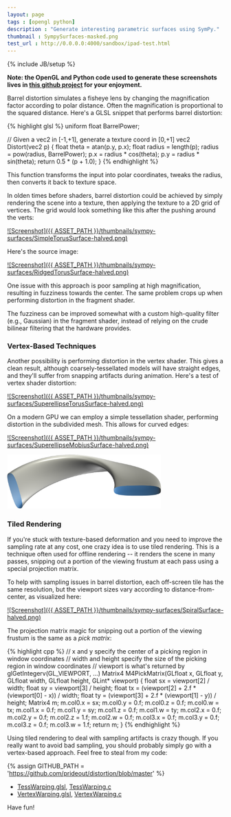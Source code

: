 ```yaml
---
layout: page
tags : [opengl python]
description : "Generate interesting parametric surfaces using SymPy."
thumbnail : SympySurfaces-masked.png
test_url : http://0.0.0.0:4000/sandbox/ipad-test.html
---
```

{% include JB/setup %}

**Note: the OpenGL and Python code used to generate these screenshots lives in [this github project](https://github.com/prideout/sympy-fun) for your enjoyment.**

Barrel distortion simulates a fisheye lens by changing the magnification factor according to polar distance.  Often the magnification is proportional to the squared distance.  Here's a GLSL snippet that performs barrel distortion:

{% highlight glsl %}
uniform float BarrelPower;

// Given a vec2 in [-1,+1], generate a texture coord in [0,+1]
vec2 Distort(vec2 p)
{
    float theta  = atan(p.y, p.x);
    float radius = length(p);
    radius = pow(radius, BarrelPower);
    p.x = radius * cos(theta);
    p.y = radius * sin(theta);
    return 0.5 * (p + 1.0);
}
{% endhighlight %}

This function transforms the input into polar coordinates, tweaks the radius, then converts it back to texture space.

In olden times before shaders, barrel distortion could be achieved by simply rendering the scene into a texture, then applying the texture to a 2D grid of vertices.  The grid would look something like this after the pushing around the verts:

[![Screenshot]({{ ASSET_PATH }}/thumbnails/sympy-surfaces/SimpleTorusSurface-halved.png)](https://github.com/prideout/sympy-fun/raw/master/big/SimpleTorusSurface.png)

Here's the source image:

[![Screenshot]({{ ASSET_PATH }}/thumbnails/sympy-surfaces/RidgedTorusSurface-halved.png)](https://github.com/prideout/sympy-fun/raw/master/big/RidgedTorusSurface.png)

One issue with this approach is poor sampling at high magnification, resulting in fuzziness towards the center.  The same problem crops up when performing distortion in the fragment shader.

The fuzziness can be improved somewhat with a custom high-quality filter (e.g., Gaussian) in the fragment shader, instead of relying on the crude bilinear filtering that the hardware provides.

### Vertex-Based Techniques

Another possibility is performing distortion in the vertex shader.  This gives a clean result, although coarsely-tessellated models will have straight edges, and they'll suffer from snapping artifacts during animation.  Here's a test of vertex shader distortion:

[![Screenshot]({{ ASSET_PATH }}/thumbnails/sympy-surfaces/SuperellipseTorusSurface-halved.png)](https://github.com/prideout/sympy-fun/raw/master/big/SuperellipseTorusSurface.png)

On a modern GPU we can employ a simple tessellation shader, performing distortion in the subdivided mesh.  This allows for curved edges:

[![Screenshot]({{ ASSET_PATH }}/thumbnails/sympy-surfaces/SuperellipseMobiusSurface-halved.png)](https://github.com/prideout/sympy-fun/raw/master/big/SuperellipseMobiusSurface.png)

<img alt="Superellipse Mobius Surface" src="https://github.com/prideout/sympy-fun/raw/master/big/SuperellipseMobiusSurface.png" style="width:358px;height:125px">

### Tiled Rendering

If you're stuck with texture-based deformation and you need to improve the sampling rate at any cost, one crazy idea is to use tiled rendering.  This is a technique often used for offline rendering -- it renders the scene in many passes, snipping out a portion of the viewing frustum at each pass using a special projection matrix.

To help with sampling issues in barrel distortion, each off-screen tile has the same resolution, but the viewport sizes vary according to distance-from-center, as visualized here:

[![Screenshot]({{ ASSET_PATH }}/thumbnails/sympy-surfaces/SpiralSurface-halved.png)](https://github.com/prideout/sympy-fun/raw/master/big/SpiralSurface.png)

The projection matrix magic for snipping out a portion of the viewing frustum is the same as a *pick matrix*:

{% highlight cpp %}
// x and y specify the center of a picking region in window coordinates
// width and height specify the size of the picking region in window coordinates
// viewport is what's returned by glGetIntegerv(GL_VIEWPORT, ...)
Matrix4 M4PickMatrix(GLfloat x, GLfloat y, GLfloat width, GLfloat height, GLint* viewport)
{
    float sx = viewport[2] / width;
    float sy = viewport[3] / height;
    float tx = (viewport[2] + 2.f * (viewport[0] - x)) / width;
    float ty = (viewport[3] + 2.f * (viewport[1] - y)) / height;
    Matrix4 m;
    m.col0.x = sx; m.col0.y = 0.f; m.col0.z = 0.f; m.col0.w = tx;
    m.col1.x = 0.f; m.col1.y = sy; m.col1.z = 0.f; m.col1.w = ty;
    m.col2.x = 0.f; m.col2.y = 0.f; m.col2.z = 1.f; m.col2.w = 0.f;
    m.col3.x = 0.f; m.col3.y = 0.f; m.col3.z = 0.f; m.col3.w = 1.f;
    return m;
}
{% endhighlight %}

Using tiled rendering to deal with sampling artifacts is crazy though.  If you really want to avoid bad sampling, you should probably simply go with a vertex-based approach.  Feel free to steal from my code:

{% assign GITHUB_PATH = 'https://github.com/prideout/distortion/blob/master' %}

*   [TessWarping.glsl]({{GITHUB_PATH}}/TessWarping.glsl), [TessWarping.c]({{GITHUB_PATH}}/TessWarping.c)
*   [VertexWarping.glsl]({{GITHUB_PATH}}/VertexWarping.glsl), [VertexWarping.c]({{GITHUB_PATH}}/VertexWarping.c)

Have fun!
